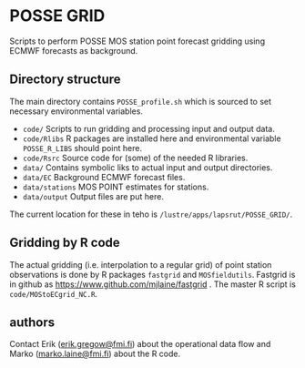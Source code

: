 # POSSE GRID 

Scripts to perform POSSE MOS station point forecast gridding using ECMWF forecasts as background.

## Directory structure

The main directory contains `POSSE_profile.sh` which is sourced to set necessary environmental variables.

* `code/` Scripts to run gridding and processing input and output data.
* `code/Rlibs` R packages are installed here and environmental variable `POSSE_R_LIBS` should point here.
* `code/Rsrc` Source code for (some) of the needed R libraries.
* `data/` Contains symbolic liks to actual input and output directories.
* `data/EC` Background ECMWF forecast files.
* `data/stations` MOS POINT estimates for stations.
* `data/output` Output files are put here.

The current location for these in teho is `/lustre/apps/lapsrut/POSSE_GRID/`.

## Gridding by R code

The actual gridding (i.e. interpolation to a regular grid) of point station observations is done by R packages `fastgrid` and `MOSfieldutils`. Fastgrid is in github as https://www.github.com/mjlaine/fastgrid . The master R script is `code/MOStoECgrid_NC.R`.

## authors

Contact Erik (erik.gregow@fmi.fi) about the operational data flow and Marko (marko.laine@fmi.fi) about the R code.
